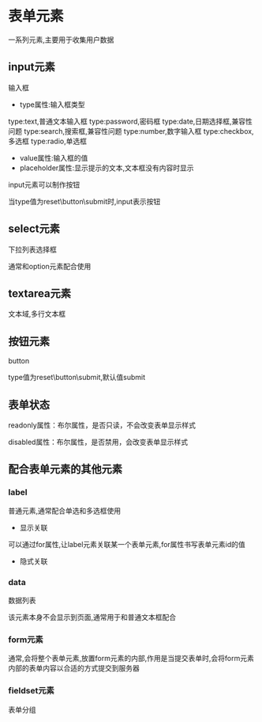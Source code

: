 # 表单元素

一系列元素,主要用于收集用户数据

## input元素

输入框

- type属性:输入框类型

type:text,普通文本输入框
type:password,密码框
type:date,日期选择框,兼容性问题
type:search,搜索框,兼容性问题
type:number,数字输入框
type:checkbox,多选框
type:radio,单选框


- value属性:输入框的值
- placeholder属性:显示提示的文本,文本框没有内容时显示

input元素可以制作按钮

当type值为reset\button\submit时,input表示按钮

## select元素

下拉列表选择框

通常和option元素配合使用

## textarea元素
文本域,多行文本框

## 按钮元素

button

type值为reset\button\submit,默认值submit

## 表单状态

readonly属性：布尔属性，是否只读，不会改变表单显示样式

disabled属性：布尔属性，是否禁用，会改变表单显示样式

## 配合表单元素的其他元素

### label

普通元素,通常配合单选和多选框使用

- 显示关联

可以通过for属性,让label元素关联某一个表单元素,for属性书写表单元素id的值

- 隐式关联

### data

数据列表

该元素本身不会显示到页面,通常用于和普通文本框配合

### form元素
通常,会将整个表单元素,放置form元素的内部,作用是当提交表单时,会将form元素内部的表单内容以合适的方式提交到服务器

### fieldset元素

表单分组





